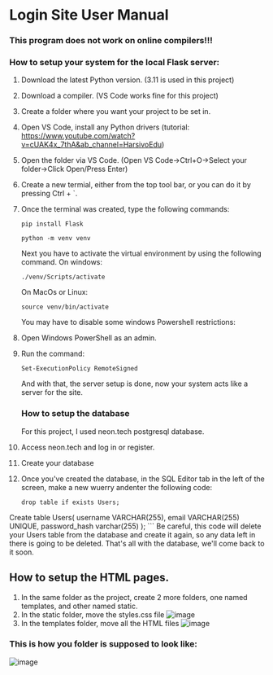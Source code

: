 # Login Site User Manual
### This program does not work on online compilers!!!

### How to setup your system for the local Flask server:
1. Download the latest Python version. (3.11 is used in this project)
2. Download a compiler. (VS Code works fine for this project)
3. Create a folder where you want your project to be set in.
4. Open VS Code, install any Python drivers (tutorial: https://www.youtube.com/watch?v=cUAK4x_7thA&ab_channel=HarsivoEdu)
5. Open the folder via VS Code. (Open VS Code->Ctrl+O->Select your folder->Click Open/Press Enter)
6. Create a new termial, either from the top tool bar, or you can do it by pressing Ctrl + `.
7. Once the terminal was created, type the following commands:
   ```
   pip install Flask
   ```
   ```
   python -m venv venv
   ```
   Next you have to activate the virtual environment by using the following command.
   On windows:
   ```
   ./venv/Scripts/activate
   ```
   On MacOs or Linux:
   ```
   source venv/bin/activate
   ```
   You may have to disable some windows Powershell restrictions:
1. Open Windows PowerShell as an admin.
2. Run the command:
      ```
      Set-ExecutionPolicy RemoteSigned
      ```
   And with that, the server setup is done, now your system acts like a server for the site.

   ### How to setup the database
   For this project, I used neon.tech postgresql database.
1. Access neon.tech and log in or register.
2. Create your database
3. Once you've created the database, in the SQL Editor tab in the left of the screen, make a new wuerry andenter the following code:
      ```
      drop table if exists Users;
Create table Users(
username VARCHAR(255),
email VARCHAR(255) UNIQUE,
password_hash varchar(255)
);
      ```
    Be careful, this code will delete your Users table from the database and create it again, so any data left in there is going to be deleted.
    That's all with the database, we'll come back to it soon.

   ## How to setup the HTML pages.
 1. In the same folder as the project, create 2 more folders, one named templates, and other named static.
 2. In the static folder, move the styles.css file
      ![image](https://github.com/P3te07/Lab_4_Simple_Login_Site/assets/157983079/93df8838-e1b0-4dfc-b883-07a59cac2639)
 3. In the templates folder, move all the HTML files
    ![image](https://github.com/P3te07/Lab_4_Simple_Login_Site/assets/157983079/c2ff895c-10b2-4324-96ac-bdd3ce8ea864)

### This is how you folder is supposed to look like:
![image](https://github.com/P3te07/Lab_4_Simple_Login_Site/assets/157983079/380fd4eb-63c6-4c74-a322-4962725da003)




      

   
       




